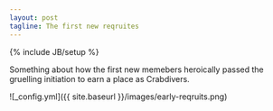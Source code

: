 ```yaml
---
layout: post
tagline: The first new reqruites
---
```

{% include JB/setup %}

Something about how the first new memebers heroically passed the gruelling initiation to earn a place as Crabdivers.

![_config.yml]({{ site.baseurl }}/images/early-reqruits.png)
